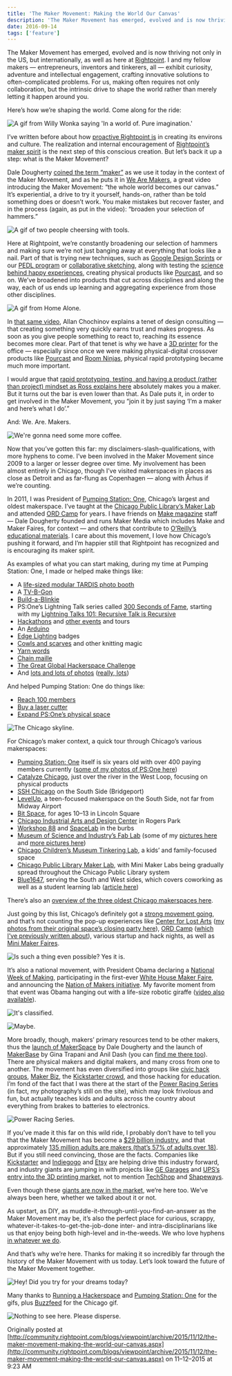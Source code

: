 ```yaml
---
title: 'The Maker Movement: Making the World Our Canvas'
description: 'The Maker Movement has emerged, evolved and is now thriving not only in the US, but internationally, as well as here at Rightpoint.'
date: 2016-09-14
tags: ['feature']
---
```


The Maker Movement has emerged, evolved and is now thriving not only in the US, but internationally, as well as here at [Rightpoint](http://www.rightpoint.com/). I and my fellow makers — entrepreneurs, inventors and tinkerers, all — exhibit curiosity, adventure and intellectual engagement, crafting innovative solutions to often-complicated problems. For us, making often requires not only collaboration, but the intrinsic drive to shape the world rather than merely letting it happen around you.

Here’s how we’re shaping the world. Come along for the ride:

![A gif from Willy Wonka saying 'In a world of. Pure imagination.'](/assets/images/blog/imagination.gif)

I’ve written before about how [proactive Rightpoint is](http://community.rightpoint.com/blogs/viewpoint/archive/2014/11/23/ux-from-the-inside-out-practicing-ux-through-company-culture.aspx) in creating its environs and culture. The realization and internal encouragement of [Rightpoint’s maker spirit](http://community.rightpoint.com/blogs/viewpoint/archive/2015/08/03/rightpoint-amp-the-maker-movement-we-heart-makers.aspx) is the next step of this conscious creation. But let’s back it up a step: what is the Maker Movement?

Dale Dougherty [coined the term “maker”](http://www.fastcompany.com/3045505/maker-faire-founder-dale-dougherty-on-the-past-present-and-online-future-of-the-maker-moveme) as we use it today in the context of the Maker Movement, and as he puts it in [We Are Makers](https://vimeo.com/66162292), a great video introducing the Maker Movement: “the whole world becomes our canvas.” It’s experiential, a drive to try it yourself, hands-on, rather than be told something does or doesn’t work. You make mistakes but recover faster, and in the process (again, as put in the video): “broaden your selection of hammers.”

![A gif of two people cheersing with tools.](/assets/images/blog/cheers-with-tools.gif)

Here at Rightpoint, we’re constantly broadening our selection of hammers and making sure we’re not just banging away at everything that looks like a nail. Part of that is trying new techniques, such as [Google Design Sprints](http://community.rightpoint.com/blogs/viewpoint/archive/2015/10/27/what-to-expect-during-a-google-design-sprint.aspx) or our [PEDL program](http://community.rightpoint.com/blogs/viewpoint/archive/2015/10/07/pedl-rightpoint-s-product-experience-amp-design-lead-program.aspx) or [collaborative sketching](http://community.rightpoint.com/blogs/viewpoint/archive/2015/09/15/learning-from-your-mistakes-collaborative-sketching-exercise.aspx), along with testing the [science behind happy experiences](http://community.rightpoint.com/blogs/viewpoint/archive/2015/10/05/happiness-lives-in-anticipation-recollection-and-memories-how-do-we-design-for-it.aspx), creating physical products like [Pourcast](http://community.rightpoint.com/blogs/viewpoint/archive/2015/09/29/pourcast-year-one-updates.aspx), and so on. We’ve broadened into products that cut across disciplines and along the way, each of us ends up learning and aggregating experience from those other disciplines.

![A gif from Home Alone.](/assets/images/blog/good-idea-1.gif)

In [that same video](https://vimeo.com/66162292), Allan Chochinov explains a tenet of design consulting — that creating something very quickly earns trust and makes progress. As soon as you give people something to react to, reaching its essence becomes more clear. Part of that tenet is why we have a [3D printer](https://www.flickr.com/photos/opacity/albums/72157655532206986) for the office — especially since once we were making physical-digital crossover products like [Pourcast](http://community.rightpoint.com/blogs/viewpoint/archive/2015/09/29/pourcast-year-one-updates.aspx) and [Room Ninjas](http://community.rightpoint.com/blogs/viewpoint/archive/2015/08/03/making-room-ninja-my-journey-to-improve-rightpoint-39-s-conference-room-status-display.aspx), physical rapid prototyping became much more important.

I would argue that [rapid prototyping, testing, and having a product (rather than project) mindset as Ross explains here](http://community.rightpoint.com/blogs/viewpoint/archive/2015/09/24/go-digital-or-go-home-why-companies-need-digital-makers.aspx) absolutely makes you a maker. But it turns out the bar is even lower than that. As Dale puts it, in order to get involved in the Maker Movement, you “join it by just saying ‘I’m a maker and here’s what I do’.”

And: We. Are. Makers.

![We're gonna need some more coffee.](/assets/images/blog/more-coffee.gif)

Now that you’ve gotten this far: my disclaimers-slash-qualifications, with more hyphens to come. I’ve been involved in the Maker Movement since 2009 to a larger or lesser degree over time. My involvement has been almost entirely in Chicago, though I’ve visited makerspaces in places as close as Detroit and as far-flung as Copenhagen — along with Århus if we’re counting.

In 2011, I was President of [Pumping Station: One](http://pumpingstationone.org/), Chicago’s largest and oldest makerspace. I’ve taught at the [Chicago Public Library’s Maker Lab](http://www.chipublib.org/maker-lab/) and attended [ORD Camp](http://ordcamp.com/) for years. I have friends on [Make magazine](http://makezine.com/) staff — Dale Dougherty founded and runs Maker Media which includes Make and Maker Faires, for context — and others that contribute to [O’Reilly’s educational materials](http://shop.oreilly.com/). I care about this movement, I love how Chicago’s pushing it forward, and I’m happier still that Rightpoint has recognized and is encouraging its maker spirit.

As examples of what you can start making, during my time at Pumping Station: One, I made or helped make things like:

- A [life-sized modular TARDIS photo booth](https://www.flickr.com/photos/opacity/4381534818/)
- A [TV-B-Gon](http://pumpingstationone.org/2009/04/mitch-altmans-soldering-session/)
- [Build-a-Blinkie](http://pumpingstationone.org/2011/04/build-a-blinkie/)
- PS:One’s Lightning Talk series called [300 Seconds of Fame](http://pumpingstationone.org/2010/01/300-seconds-of-fame-at-psone/), starting with my [Lightning Talks 101: Recursive Talk is Recursive](https://pumpingstationone.org/2009/11/lightning-talks-at-pumping-station-one/)
- [Hackathons](http://pumpingstationone.org/2009/09/hackathon-next-saturday/) and [other events](http://pumpingstationone.org/2011/07/lynne-bruning-educates-about-etextiles-july-19/) and tours
- An [Arduino](http://pumpingstationone.org/2009/10/transistor-thursdays-solder-your-own-arduino-workshop/)
- [Edge Lighting](http://pumpingstationone.org/2011/01/edge-lighting/) badges
- [Cowls and scarves](http://pumpingstationone.org/2011/01/knitting-workshop-upgrade/) and other knitting magic
- [Yarn words](http://pumpingstationone.org/2011/03/yarn-words-and-acronyms/)
- [Chain maille](https://www.flickr.com/photos/opacity/albums/72157622855698890)
- [The Great Global Hackerspace Challenge](http://pumpingstationone.org/2011/03/the-great-global-hackerspace-challenge/)
- And [lots and lots of photos](https://www.flickr.com/photos/opacity/albums/72157624089489776) ([really, lots](https://www.flickr.com/photos/opacity/sets/72157627336326398))

And helped Pumping Station: One do things like:

- [Reach 100 members](http://pumpingstationone.org/2011/11/100-members-strong/)
- [Buy a laser cutter](https://plus.google.com/photos/+apetersen/albums/5661940289201801073/5662077052696016770)
- [Expand PS:One’s physical space](http://pumpingstationone.org/2011/02/workshop-build-out-take-one/)

![The Chicago skyline.](/assets/images/blog/chicago-skyline-1.gif)

For Chicago’s maker context, a quick tour through Chicago’s various makerspaces:

- [Pumping Station: One](http://pumpingstationone.org/) itself is six years old with over 400 paying members currently ([some of my photos of PS:One here](https://plus.google.com/+apetersen/posts/W3yyZGze5Z9))
- [Catalyze Chicago](http://www.catalyzechicago.org/), just over the river in the West Loop, focusing on physical products
- [SSH Chicago](http://sshchicago.org/) on the South Side (Bridgeport)
- [LevelUp](http://www.engadget.com/2013/08/06/level-up/), a teen-focused makerspace on the South Side, not far from Midway Airport
- [Bit Space](http://www.bitspacechicago.com/), for ages 10–13 in Lincoln Square
- [Chicago Industrial Arts and Design Center](http://www.ciadc.org/) in Rogers Park
- [Workshop 88](http://workshop88.com/) and [SpaceLab](http://spacelab1.com/) in the burbs
- [Museum of Science and Industry’s Fab Lab](http://www.msichicago.org/whats-here/fab-lab/) (some of my [pictures here](https://www.flickr.com/photos/opacity/sets/72157626811338202) and [more pictures here](https://www.flickr.com/photos/opacity/sets/72157629928464824))
- [Chicago Children’s Museum Tinkering Lab](http://www.chicagochildrensmuseum.org/index.php/experience/tinkering-lab), a kids’ and family-focused space
- [Chicago Public Library Maker Lab](http://www.chipublib.org/maker-lab/), with Mini Maker Labs being gradually spread throughout the Chicago Public Library system
- [Blue1647](http://www.blue1647.com/), serving the South and West sides, which covers coworking as well as a student learning lab ([article here](http://chicagoinno.streetwise.co/2014/06/01/blue-1647-ceo-brings-tech-to-chicagos-south-west-sides/))

There’s also an [overview of the three oldest Chicago makerspaces here](http://makerfairechicagonorthside.com/2015/04/26/meet-chicagos-hackerspace-all-stars-psone-sshc-w88/).

Just going by this list, Chicago’s definitely got a [strong movement going](http://www.timeout.com/chicago/kids/activities/chicagos-maker-movement), and that’s not counting the pop-up experiences like [Center for Lost Arts](http://lostarts.co/) ([my photos from their original space’s closing party here](https://www.flickr.com/photos/opacity/albums/72157654314252704)), [ORD Camp](http://ordcamp.com/) ([which I’ve previously written about](http://joeborn.com/post/76500337839/the-secret-of-ord-camp)), various startup and hack nights, as well as [Mini Maker Faires](http://makerfaire.com/map/).

![Is such a thing even possible? Yes it is.](/assets/images/blog/even-possible-yes.gif)

It’s also a national movement, with President Obama declaring a [National Week of Making](https://www.whitehouse.gov/blog/2015/04/09/announcing-week-making-june-12-18-0), participating in the first-ever [White House Maker Faire](https://www.whitehouse.gov/the-press-office/2015/06/12/fact-sheet-new-commitments-support-president’s-nation-makers-initiative), and announcing the [Nation of Makers initiative](https://www.whitehouse.gov/the-press-office/2015/06/12/fact-sheet-new-commitments-support-president’s-nation-makers-initiative). My favorite moment from that event was Obama hanging out with a life-size robotic giraffe ([video also available](http://abcnews.go.com/US/video/maker-faire-showcases-tomorrows-industry-leaders-14546990)).

![It's classified.](/assets/images/blog/classified-1.gif)

![Maybe.](/assets/images/blog/maybe.gif)

More broadly, though, makers’ primary resources tend to be other makers, thus the [launch of MakerSpace](http://makezine.com/2015/04/29/welcome-to-makerspace/) by Dale Dougherty and the launch of [MakerBase](https://makerba.se/) by Gina Trapani and Anil Dash (you can [find me there too](https://makerba.se/m/6i4sw8/apetersen)). There are physical makers and digital makers, and many cross from one to another. The movement has even diversified into groups like [civic hack groups](http://chihacknight.org/), [Maker Biz](http://makerbiz.weebly.com/), the [Kickstarter crowd](https://www.kickstarter.com/discover/places/chicago-il), and those hacking for education. I’m fond of the fact that I was there at the start of the [Power Racing Series](http://www.powerracingseries.org/) (in fact, my photography’s still on the site), which may look frivolous and fun, but actually teaches kids and adults across the country about everything from brakes to batteries to electronics.

![Power Racing Series.](/assets/images/blog/power-racing-1.gif)

If you’ve made it this far on this wild ride, I probably don’t have to tell you that the Maker Movement has become a [$29 billion industry](http://www.bizjournals.com/newyork/news/2015/09/23/maker-faire-makercon-sherry-huss.html), and that approximately [135 million adults are makers (that’s 57% of adults over 18)](http://www.usatoday.com/story/money/business/2013/10/14/martha-stewart-column-meet-the-makers/2980701/?). But if you still need convincing, those are the facts. Companies like [Kickstarter](https://www.kickstarter.com/) and [Indiegogo](https://www.indiegogo.com/) and [Etsy](https://www.etsy.com/) are helping drive this industry forward, and industry giants are jumping in with projects like [GE Garages](http://www.ge.com/garages) and [UPS’s entry into the 3D printing market](https://www.theupsstore.com/print/3d-printing/locations), not to mention [TechShop](http://www.techshop.ws/) and [Shapeways](http://www.shapeways.com/).

Even though these [giants are now in the market](http://www.wired.com/insights/2015/02/how-to-think-like-a-maker/), we’re here too. We’ve always been here, whether we talked about it or not.

As upstart, as DIY, as muddle-it-through-until-you-find-an-answer as the Maker Movement may be, it’s also the perfect place for curious, scrappy, whatever-it-takes-to-get-the-job-done inter- and intra-disciplinarians like us that enjoy being both high-level and in-the-weeds. We who love hyphens [in whatever we do](http://www.fastcompany.com/27255/are-you-hyphen-ated-enough).

And that’s why we’re here. Thanks for making it so incredibly far through the history of the Maker Movement with us today. Let’s look toward the future of the Maker Movement together.

![Hey! Did you try for your dreams today?](/assets/images/blog/try-for-your-dreams.gif)

Many thanks to [Running a Hackerspace](http://runningahackerspace.tumblr.com/) and [Pumping Station: One](http://pumpingstationone.org/) for the gifs, plus [Buzzfeed](http://www.buzzfeed.com/melissaharrison/whats-the-best-thing-to-eat-in-chicago-for-under-10#.yu7L3WKNo) for the Chicago gif.

![Nothing to see here. Please disperse.](/assets/images/blog/please-disperse-1.gif)

Originally posted at [http://community.rightpoint.com/blogs/viewpoint/archive/2015/11/12/the-maker-movement-making-the-world-our-canvas.aspx](http://community.rightpoint.com/blogs/viewpoint/archive/2015/11/12/the-maker-movement-making-the-world-our-canvas.aspx) on 11–12–2015 at 9:23 AM